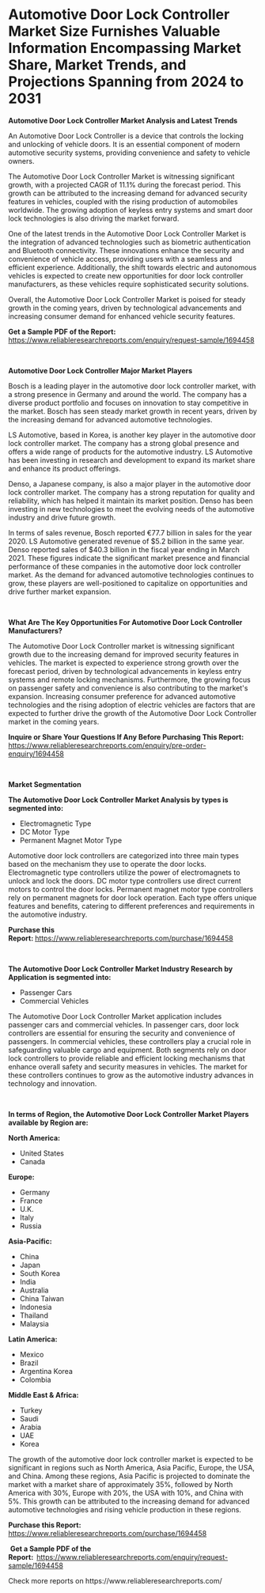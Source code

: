 <p><h1>Automotive Door Lock Controller Market Size Furnishes Valuable Information Encompassing Market Share, Market Trends, and Projections Spanning from 2024 to 2031</h1></p><p><strong>Automotive Door Lock Controller Market Analysis and Latest Trends</strong></p>
<p><p>An Automotive Door Lock Controller is a device that controls the locking and unlocking of vehicle doors. It is an essential component of modern automotive security systems, providing convenience and safety to vehicle owners.</p><p>The Automotive Door Lock Controller Market is witnessing significant growth, with a projected CAGR of 11.1% during the forecast period. This growth can be attributed to the increasing demand for advanced security features in vehicles, coupled with the rising production of automobiles worldwide. The growing adoption of keyless entry systems and smart door lock technologies is also driving the market forward.</p><p>One of the latest trends in the Automotive Door Lock Controller Market is the integration of advanced technologies such as biometric authentication and Bluetooth connectivity. These innovations enhance the security and convenience of vehicle access, providing users with a seamless and efficient experience. Additionally, the shift towards electric and autonomous vehicles is expected to create new opportunities for door lock controller manufacturers, as these vehicles require sophisticated security solutions.</p><p>Overall, the Automotive Door Lock Controller Market is poised for steady growth in the coming years, driven by technological advancements and increasing consumer demand for enhanced vehicle security features.</p></p>
<p><strong>Get a Sample PDF of the Report:&nbsp;</strong> <a href="https://www.reliableresearchreports.com/enquiry/request-sample/1694458">https://www.reliableresearchreports.com/enquiry/request-sample/1694458</a></p>
<p>&nbsp;</p>
<p><strong>Automotive Door Lock Controller Major Market Players</strong></p>
<p><p>Bosch is a leading player in the automotive door lock controller market, with a strong presence in Germany and around the world. The company has a diverse product portfolio and focuses on innovation to stay competitive in the market. Bosch has seen steady market growth in recent years, driven by the increasing demand for advanced automotive technologies.</p><p>LS Automotive, based in Korea, is another key player in the automotive door lock controller market. The company has a strong global presence and offers a wide range of products for the automotive industry. LS Automotive has been investing in research and development to expand its market share and enhance its product offerings.</p><p>Denso, a Japanese company, is also a major player in the automotive door lock controller market. The company has a strong reputation for quality and reliability, which has helped it maintain its market position. Denso has been investing in new technologies to meet the evolving needs of the automotive industry and drive future growth.</p><p>In terms of sales revenue, Bosch reported €77.7 billion in sales for the year 2020. LS Automotive generated revenue of $5.2 billion in the same year. Denso reported sales of $40.3 billion in the fiscal year ending in March 2021. These figures indicate the significant market presence and financial performance of these companies in the automotive door lock controller market. As the demand for advanced automotive technologies continues to grow, these players are well-positioned to capitalize on opportunities and drive further market expansion.</p></p>
<p>&nbsp;</p>
<p><strong>What Are The Key Opportunities For Automotive Door Lock Controller Manufacturers?</strong></p>
<p><p>The Automotive Door Lock Controller market is witnessing significant growth due to the increasing demand for improved security features in vehicles. The market is expected to experience strong growth over the forecast period, driven by technological advancements in keyless entry systems and remote locking mechanisms. Furthermore, the growing focus on passenger safety and convenience is also contributing to the market's expansion. Increasing consumer preference for advanced automotive technologies and the rising adoption of electric vehicles are factors that are expected to further drive the growth of the Automotive Door Lock Controller market in the coming years.</p></p>
<p><strong>Inquire or Share Your Questions If Any Before Purchasing This Report:</strong> <a href="https://www.reliableresearchreports.com/enquiry/pre-order-enquiry/1694458">https://www.reliableresearchreports.com/enquiry/pre-order-enquiry/1694458</a></p>
<p>&nbsp;</p>
<p><strong>Market Segmentation</strong></p>
<p><strong>The Automotive Door Lock Controller Market Analysis by types is segmented into:</strong></p>
<p><ul><li>Electromagnetic Type</li><li>DC Motor Type</li><li>Permanent Magnet Motor Type</li></ul></p>
<p><p>Automotive door lock controllers are categorized into three main types based on the mechanism they use to operate the door locks. Electromagnetic type controllers utilize the power of electromagnets to unlock and lock the doors. DC motor type controllers use direct current motors to control the door locks. Permanent magnet motor type controllers rely on permanent magnets for door lock operation. Each type offers unique features and benefits, catering to different preferences and requirements in the automotive industry.</p></p>
<p><strong>Purchase this Report:&nbsp;</strong><a href="https://www.reliableresearchreports.com/purchase/1694458">https://www.reliableresearchreports.com/purchase/1694458</a></p>
<p>&nbsp;</p>
<p><strong>The Automotive Door Lock Controller Market Industry Research by Application is segmented into:</strong></p>
<p><ul><li>Passenger Cars</li><li>Commercial Vehicles</li></ul></p>
<p><p>The Automotive Door Lock Controller Market application includes passenger cars and commercial vehicles. In passenger cars, door lock controllers are essential for ensuring the security and convenience of passengers. In commercial vehicles, these controllers play a crucial role in safeguarding valuable cargo and equipment. Both segments rely on door lock controllers to provide reliable and efficient locking mechanisms that enhance overall safety and security measures in vehicles. The market for these controllers continues to grow as the automotive industry advances in technology and innovation.</p></p>
<p>&nbsp;</p>
<p><strong>In terms of Region, the Automotive Door Lock Controller Market Players available by Region are:</strong></p>
<p>
    <p> <strong> North America: </strong>
        <ul>
            <li>United States</li>
            <li>Canada</li>
        </ul>
        </p> 
    <p> <strong> Europe: </strong>
        <ul>
            <li>Germany</li>
            <li>France</li>
            <li>U.K.</li>
            <li>Italy</li>
            <li>Russia</li>
        </ul>
        </p> 
    <p> <strong> Asia-Pacific: </strong>
        <ul>
            <li>China</li>
            <li>Japan</li>
            <li>South Korea</li>
            <li>India</li>
            <li>Australia</li>
            <li>China Taiwan</li>
            <li>Indonesia</li>
            <li>Thailand</li>
            <li>Malaysia</li>
        </ul>
        </p> 
    <p> <strong> Latin America: </strong>
        <ul>
            <li>Mexico</li>
            <li>Brazil</li>
            <li>Argentina Korea</li>
            <li>Colombia</li>
        </ul>
        </p> 
    <p> <strong> Middle East & Africa: </strong>
        <ul>
            <li>Turkey</li>
            <li>Saudi</li>
            <li>Arabia</li>
            <li>UAE</li>
            <li>Korea</li>
        </ul>
    </p>
    </p>
<p><p>The growth of the automotive door lock controller market is expected to be significant in regions such as North America, Asia Pacific, Europe, the USA, and China. Among these regions, Asia Pacific is projected to dominate the market with a market share of approximately 35%, followed by North America with 30%, Europe with 20%, the USA with 10%, and China with 5%. This growth can be attributed to the increasing demand for advanced automotive technologies and rising vehicle production in these regions.</p></p>
<p><strong>Purchase this Report: </strong><a href="https://www.reliableresearchreports.com/purchase/1694458">https://www.reliableresearchreports.com/purchase/1694458</a></p>
<p>&nbsp;<strong>Get a Sample PDF of the Report:&nbsp;&nbsp;</strong><a href="https://www.reliableresearchreports.com/enquiry/request-sample/1694458">https://www.reliableresearchreports.com/enquiry/request-sample/1694458</a></p>
<p><strong></strong></p>
<p>Check more reports on https://www.reliableresearchreports.com/</p>